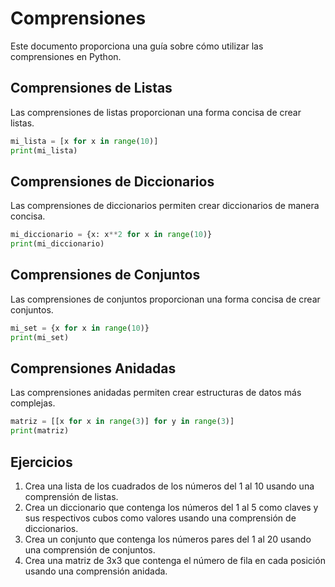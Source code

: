 # Comprensiones

Este documento proporciona una guía sobre cómo utilizar las comprensiones en Python.

## Comprensiones de Listas

Las comprensiones de listas proporcionan una forma concisa de crear listas.

```python
mi_lista = [x for x in range(10)]
print(mi_lista)
```

## Comprensiones de Diccionarios
Las comprensiones de diccionarios permiten crear diccionarios de manera concisa.

```python
mi_diccionario = {x: x**2 for x in range(10)}
print(mi_diccionario)
```

## Comprensiones de Conjuntos
Las comprensiones de conjuntos proporcionan una forma concisa de crear conjuntos.

```python
mi_set = {x for x in range(10)}
print(mi_set)
```

## Comprensiones Anidadas
Las comprensiones anidadas permiten crear estructuras de datos más complejas.

```python
matriz = [[x for x in range(3)] for y in range(3)]
print(matriz)
```

## Ejercicios
1. Crea una lista de los cuadrados de los números del 1 al 10 usando una comprensión de listas.
2. Crea un diccionario que contenga los números del 1 al 5 como claves y sus respectivos cubos como valores usando una comprensión de diccionarios.
3. Crea un conjunto que contenga los números pares del 1 al 20 usando una comprensión de conjuntos.
4. Crea una matriz de 3x3 que contenga el número de fila en cada posición usando una comprensión anidada.
